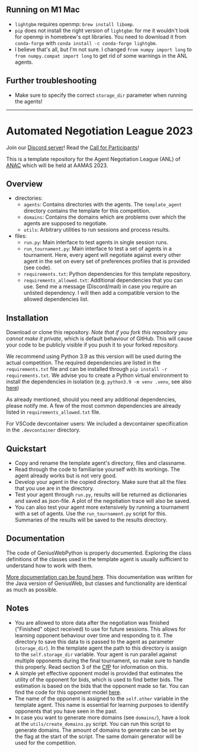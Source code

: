 ## Running on M1 Mac
- `lightgbm` requires openmp: `brew install libomp`.
- `pip` does not install the right version of `lightgbm`: for me it wouldn't look for openmp in homebrew's opt libraries. You need to download it from `conda-forge` with `conda install -c conda-forge lightgbm`. 
- I believe that's all, but I'm not sure. I changed `from numpy import long` to `from numpy.compat import long` to get rid of some warnings in the ANL agents. 

## Further troubleshooting
- Make sure to specify the correct `storage_dir` parameter when running the agents!


---

# Automated Negotiation League 2023
Join our [Discord server](https://discord.gg/qvXK3DJTuz)!
Read the [Call for Participants](docs/Automated_Negotiation_League_2023.pdf)!

This is a template repository for the Agent Negotiation League (ANL) of [ANAC](https://web.tuat.ac.jp/~katfuji/ANAC2023/index.html) which will be held at AAMAS 2023. 

## Overview
- directories:
    - `agents`: Contains directories with the agents. The `template_agent` directory contains the template for this competition.
    - `domains`: Contains the domains which are problems over which the agents are supposed to negotiate.
    - `utils`: Arbitrary utilities to run sessions and process results.
- files:
    - `run.py`: Main interface to test agents in single session runs.
    - `run_tournament.py`: Main interface to test a set of agents in a tournament. Here, every agent will negotiate against every other agent in the set on every set of preferences profiles that is provided (see code).
    - `requirements.txt`: Python dependencies for this template repository.
    - `requirements_allowed.txt`: Additional dependencies that you can use. Send me a message (Discord/mail) in case you require an unlisted dependency. I will then add a compatible version to the allowed dependencies list.

## Installation
Download or clone this repository. *Note that if you fork this repository you cannot make it private*, which is default behaviour of GitHub. This will cause your code to be publicly visible if you push it to your forked repository.

We recommend using Python 3.9 as this version will be used during the actual competition. The required dependencies are listed in the `requirements.txt` file and can be installed through `pip install -r requirements.txt`. We advise you to create a Python virtual environment to install the dependencies in isolation (e.g. `python3.9 -m venv .venv`, see also [here](https://packaging.python.org/en/latest/guides/installing-using-pip-and-virtual-environments/#creating-a-virtual-environment))

As already mentioned, should you need any additional dependencies, please notify me. A few of the most common dependencies are already listed in `requirements_allowed.txt` file. 

For VSCode devcontainer users: We included a devcontainer specification in the `.devcontainer` directory.

## Quickstart
- Copy and rename the template agent's directory, files and classname.
- Read through the code to familiarise yourself with its workings. The agent already works but is not very good.
- Develop your agent in the copied directory. Make sure that all the files that you use are in the directory.
- Test your agent through `run.py`, results will be returned as dictionaries and saved as json-file. A plot of the negotiation trace will also be saved.
- You can also test your agent more extensively by running a tournament with a set of agents. Use the `run_tournament.py` script for this. Summaries of the results will be saved to the results directory.

## Documentation
The code of GeniusWebPython is properly documented. Exploring the class definitions of the classes used in the template agent is usually sufficient to understand how to work with them.

[More documentation can be found here](https://tracinsy.ewi.tudelft.nl/pubtrac/GeniusWebPython/wiki/WikiStart). This documentation was written for the Java version of GeniusWeb, but classes and functionality are identical as much as possible.

## Notes
- You are allowed to store data after the negotiation was finished ("Finished" object received) to use for future sessions. This allows for learning opponent behaviour over time and responding to it. The directory to save this data to is passed to the agent as parameter (`storage_dir`). In the template agent the path to this directory is assign to the `self.storage_dir` variable. Your agent is run parallel against multiple opponents during the final tournament, so make sure to handle this properly. Read section 3 of the [CfP](docs/Automated_Negotiation_League_2023.pdf) for information on this.
- A simple yet effective opponent model is provided that estimates the utility of the opponent for bids, which is used to find better bids. The estimation is based on the bids that the opponent made so far. You can find the code for this opponent model [here](agents/template_agent/utils/opponent_model.py).
- The name of the opponent is assigned to the `self.other` variable in the template agent. This name is essential for learning purposes to identify opponents that you have seen in the past.
- In case you want to generate more domains (see `domains/`), have a look at the `utils/create_domains.py` script. You can run this script to generate domains. The amount of domains to generate can be set by the flag at the start of the script. The same domain generator will be used for the competition.
